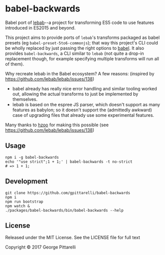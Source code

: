 # babel-backwards

Babel port of [lebab](https://github.com/lebab/lebab)--a project for
transforming ES5 code to use features introduced in ES2015 and beyond.

This project aims to provide ports of `lebab`'s transforms packaged as
babel presets (eg `babel-preset-5to6-commonjs`); that way this
project's CLI could be wholly replaced by just passing the right
options to [babel](https://babeljs.io/docs/usage/cli/). It also
provides `babel-backwards`, a CLI similar to `lebab` (not quite a
drop-in replacement though, for example specifying multiple transforms
will run all of them).

Why recreate lebab in the Babel ecosystem? A few reasons: (inspired by
https://github.com/lebab/lebab/issues/138)

 - babel already has really nice error handling and similar tooling
   worked out, allowing the actual transforms to just be implemented
   by themselves.
 - lebab is based on the espree JS parser, which doesn't support as
   many features as babylon; so it doesn't support the (admittedly
   awkward) case of upgrading files that already use some experimental
   features.

Many thanks to [hzoo](https://github.com/hzoo) for making this
possible (see https://github.com/lebab/lebab/issues/138)

## Usage

    npm i -g babel-backwards
    echo '"use strict";1 + 1;' | babel-backwards -t no-strict
    # => 1 + 1;

## Development

    git clone https://github.com/gpittarelli/babel-backwards
    npm i
    npm run bootstrap
    npm watch &
    ./packages/babel-backwards/bin/babel-backwards --help

## License

Released under the MIT License. See the LICENSE file for full text

Copyright © 2017 George Pittarelli
